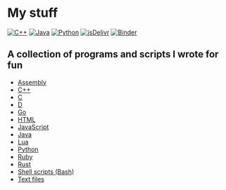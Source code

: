 # My stuff

[![C++](https://github.com/zurg3/my-stuff/actions/workflows/cpp.yml/badge.svg?branch=master&event=push)](https://github.com/zurg3/my-stuff/actions)
[![Java](https://github.com/zurg3/my-stuff/actions/workflows/java.yml/badge.svg?branch=master&event=push)](https://github.com/zurg3/my-stuff/actions)
[![Python](https://github.com/zurg3/my-stuff/actions/workflows/python.yml/badge.svg?branch=master&event=push)](https://github.com/zurg3/my-stuff/actions)
[![jsDelivr](https://data.jsdelivr.com/v1/package/gh/zurg3/my-stuff/badge?style=rounded)](https://www.jsdelivr.com/package/gh/zurg3/my-stuff)
[![Binder](https://mybinder.org/badge_logo.svg)](https://mybinder.org/v2/gh/zurg3/my-stuff/master)

## A collection of programs and scripts I wrote for fun
- [Assembly](https://github.com/zurg3/my-stuff/tree/master/asm)
- [C++](https://github.com/zurg3/my-stuff/tree/master/cpp)
- [C](https://github.com/zurg3/my-stuff/tree/master/c)
- [D](https://github.com/zurg3/my-stuff/tree/master/d)
- [Go](https://github.com/zurg3/my-stuff/tree/master/go)
- [HTML](https://github.com/zurg3/my-stuff/tree/master/html)
- [JavaScript](https://github.com/zurg3/my-stuff/tree/master/js)
- [Java](https://github.com/zurg3/my-stuff/tree/master/java)
- [Lua](https://github.com/zurg3/my-stuff/tree/master/lua)
- [Python](https://github.com/zurg3/my-stuff/tree/master/python)
- [Ruby](https://github.com/zurg3/my-stuff/tree/master/ruby)
- [Rust](https://github.com/zurg3/my-stuff/tree/master/rust)
- [Shell scripts (Bash)](https://github.com/zurg3/my-stuff/tree/master/shell-scripts)
- [Text files](https://github.com/zurg3/my-stuff/tree/master/text-files)
